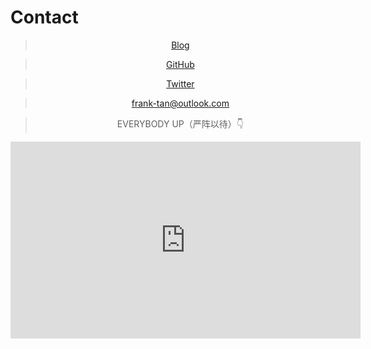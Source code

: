 
# Contact

<div align = "center">

> [Blog](https://blog.yanzhenyidai.com)

> [GitHub](https://github.com/yanzhenyidai)

> [Twitter](https://twitter.com/Frank57368000)

> [frank-tan@outlook.com](mailto:frank-tan@outlook.com)

> EVERYBODY UP（严阵以待）👇

<iframe width="560" height="315" src="https://yanzhenyidai.com/video/EVERYBODY_UP__Roll_Call.mp4" frameborder="0" allowfullscreen></iframe>

</div>

